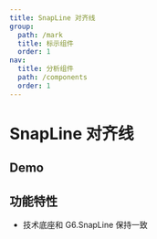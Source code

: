 ```yaml
---
title: SnapLine 对齐线
group:
  path: /mark
  title: 标示组件
  order: 1
nav:
  title: 分析组件
  path: /components
  order: 1
---
```


# SnapLine 对齐线

## Demo

<code src='./demos/Simple.tsx'></code>

## 功能特性

- 技术底座和 G6.SnapLine 保持一致
